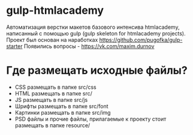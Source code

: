 # gulp-htmlacademy
Автоматизация верстки макетов базового интенсива htmlacademy, написанный с помощью gulp (gulp skeleton for htmlacademy projects). Проект был основан на наработках https://github.com/pugofka/gulp-starter Появились вопросы - https://vk.com/maxim.durnov

# Где размещать исходные файлы?
* CSS размещать в папке src/css
* HTML размещать в папке src/
* JS размещать в папке src/js
* Шрифты размещать в папке src/font
* Картинки размещать в папке src/img
* PSD файлы и прочие файлы, прилагаемые к проекту стоит размещать в папке resource/

